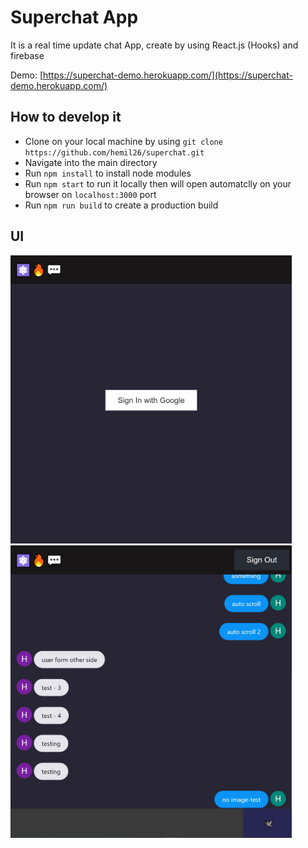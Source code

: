# Superchat App

It is a real time update chat App, create by using React.js (Hooks) and firebase

Demo: [https://superchat-demo.herokuapp.com/](https://superchat-demo.herokuapp.com/)

## How to develop it

- Clone on your local machine by using `git clone https://github.com/hemil26/superchat.git`
- Navigate into the main directory
- Run `npm install` to install node modules
- Run `npm start` to run it locally then will open automatclly on your browser on `localhost:3000` port
- Run `npm run build` to create a production build

## UI
<img src="https://github.com/hemil26/superchat/blob/master/public/images/sign-in-screen.jpg" width="450" alt="website-image" />                                                 <img src="https://github.com/hemil26/superchat/blob/master/public/images/chat-room.jpg" width="450" alt="website-image" />

